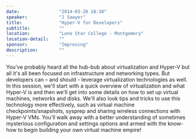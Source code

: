 ```yaml
---
date:               "2014-03-20 18:30"
speaker:            "J Sawyer"
title:              "Hyper-V for Developers"
subtitle:           ""
location:           "Lone Star College - Montgomery"
location-detail:    ""
sponsor:            "Improving"
description:        ""
---
```

You've probably heard all the hub-bub about virtualization and Hyper-V but all it's all been focused on
infrastructure and networking types. But developers can – and should - leverage virtualization technologies
as well. In this session, we'll start with a quick overview of virtualization and what Hyper-V is and
then we'll get into some details on how to set up virtual machines, networks and disks. We'll also look
tips and tricks to use this technology more effectively, such as virtual machine checkpoints/snapshots,
sysprep and sharing wireless connections with Hyper-V VMs. You'll walk away with a better understanding
of sometimes mysterious configuration and settings options and armed with the know-how to begin building
your own virtual machine empire!

